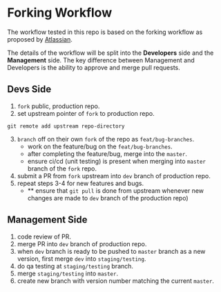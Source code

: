 # Forking Workflow
The workflow tested in this repo is based on the forking workflow as proposed by [Atlassian](https://www.atlassian.com/git/tutorials/comparing-workflows/forking-workflow). 

The details of the workflow will be split into the **Developers** side and the **Management** side. The key difference between Management and Developers is the ability to approve and merge pull requests.

## Devs Side
1. `fork` public, production repo.
2. set upstream pointer of `fork` to production repo.
```
git remote add upstream repo-directory
```
3. `branch` off on their own `fork` of the repo as `feat/bug-branches`.
    - work on the feature/bug on the `feat/bug-branches`.
    - after completing the feature/bug, merge into the `master`.
    - ensure ci/cd (unit testing) is present when merging into `master` branch of the `fork` repo.
4. submit a PR from `fork` upstream into `dev` branch of production repo.
5. repeat steps 3-4 for new features and bugs.
    - ** ensure that `git pull` is done from upstream whenever new changes are made to `dev` branch of the production repo)

## Management Side
1. code review of PR.
2. merge PR into `dev` branch of production repo.
3. when `dev` branch is ready to be pushed to `master` branch as a new version, first merge `dev` into `staging/testing`.
4. do qa testing at `staging/testing` branch.
5. merge `staging/testing` into `master`.
6. create new branch with version number matching the current `master`.
